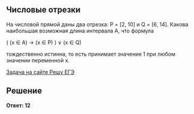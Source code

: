 ## Числовые отрезки

На числовой прямой даны два отрезка: P = [2, 10] и Q = [6, 14]. Какова наибольшая возможная длина интервала A, что формула

( (x ∈ А) → (x ∈ P) ) ∨ (x ∈ Q)

тождественно истинна, то есть принимает значение 1 при любом значении переменной х.

[Задача на сайте Решу ЕГЭ](https://inf-ege.sdamgia.ru/problem?id=34534)

## Решение

**Ответ: 12**